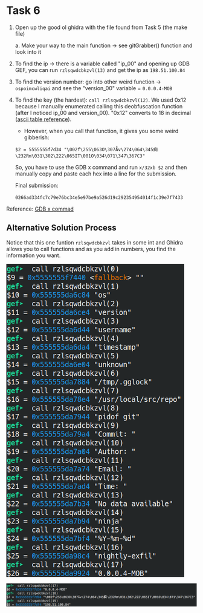 # Task 6
1. Open up the good ol ghidra with the file found from Task 5 (the make file)

    a. Make your way to the main function -> see gitGrabber() function and look into it


2. To find the ip -> there is a variable called "ip_00" and opening up GDB GEF, you can run `rzlsqwdcbkzvl(13)` and get the ip as `198.51.100.84`

3. To find the version number: go into other weird function -> `ospoimcwliqai` and see the "version_00" variable = `0.0.0.4-MOB`

4. To find the key (the hardest): `call rzlsqwdcbkzvl(12)`. We used 0x12 because I manually enumerated calling this deobfuscation function (after I noticed ip_00 and version_00). "0x12" converts to 18 in decimal ([ascii table reference](https://bluesock.org/~willg/dev/ascii.html)).

    - However, when you call that function, it gives you some weird gibberish:

    `$2 = 5555555f7d34 "\002f\255\063O\307Ǟv\274\064\345痾\232Rm\031\302\222\065IT\001O\034\071\347\367C3"`

    So, you have to use the GDB x command and run `x/32xb $2` and then manually copy and paste each hex into a line for the submission.

    Final submission:

    `0266ad334fc7c79e76bc34e5e97be9a526d19c292354954014f1c39e7f7433`


Reference: [GDB x commad](https://visualgdb.com/gdbreference/commands/x)



## Alternative Solution Process
Notice that this one funtion `rzlsqwdcbkzvl` takes in some int and Ghidra allows you to call functions and as you add in numbers, you find the information you want.

![beginning of calling function](beginningPart.png)

![finding the relavent information for this challenge](solve.png)